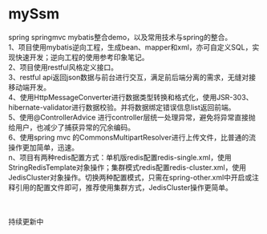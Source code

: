 # mySsm
spring springmvc mybatis整合demo，以及常用技术与spring的整合。
</br>
1、项目使用mybatis逆向工程，生成bean、mapper和xml，亦可自定义SQL，实现快速开发；逆向工程的使用参考印象笔记。</br>
2、项目使用restful风格定义接口。</br>
3、restful api返回json数据与前台进行交互，满足前后端分离的需求，无缝对接移动端开发。</br>
4、使用HttpMessageConverter进行数据类型转换和格式化，使用JSR-303、hibernate-validator进行数据校验。并将数据绑定错误信息list返回前端。</br>
5、使用@ControllerAdvice 进行controller层统一处理异常，避免将异常直接抛给用户，也减少了捕获异常的冗余编码。</br>
6、使用spring mvc 的CommonsMultipartResolver进行上传文件，比普通的流操作更加简单，迅速。</br>
n、项目有两种redis配置方式：单机版redis配置redis-single.xml，使用StringRedisTemplate对象操作；集群模式redis配置redis-cluster.xml，使用JedisCluster对象操作。切换两种配置模式，只需在spring-other.xml中开启或注释引用的配置文件即可，推荐使用集群方式，JedisCluster操作更简单。</br>

</br>
</br>
持续更新中
